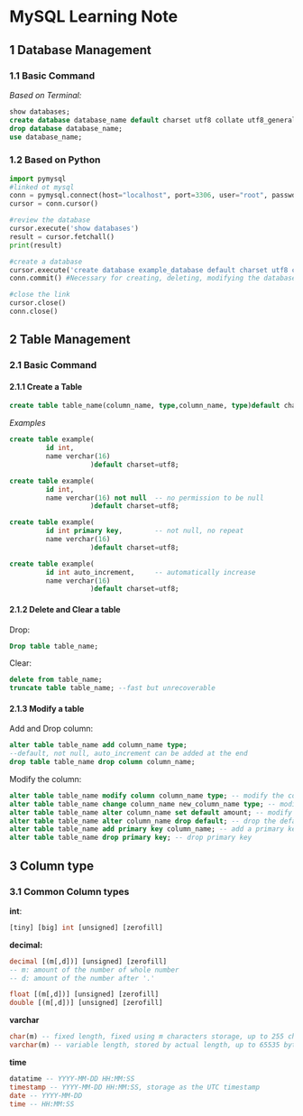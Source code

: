 # MySQL Learning Note

## 1 Database Management

### 1.1 Basic Command
*Based on Terminal:*  

```sql
show databases;  
create database database_name default charset utf8 collate utf8_general_ci;  
drop database database_name;  
use database_name;
```

### 1.2 Based on Python
```python
import pymysql
#linked ot mysql
conn = pymysql.connect(host="localhost", port=3306, user="root", passwd="PASSWORD", db='example', charset="utf8")
cursor = conn.cursor()

#review the database
cursor.execute('show databases')
result = cursor.fetchall()
print(result)

#create a database
cursor.execute('create database example_database default charset utf8 collate utd8_general_ci')
conn.commit() #Necessary for creating, deleting, modifying the database

#close the link
cursor.close()
conn.close()
```

## 2 Table Management

### 2.1 Basic Command 
#### 2.1.1 Create a Table
```sql
create table table_name(column_name, type,column_name, type)default charset=utf8;
```

*Examples*  
```sql
create table example(
         id int, 
         name verchar(16)
                    )default charset=utf8;

create table example(
         id int,           
         name verchar(16) not null  -- no permission to be null
                    )default charset=utf8;

create table example(
         id int primary key,        -- not null, no repeat
         name verchar(16)  
                    )default charset=utf8;

create table example(
         id int auto_increment,     -- automatically increase
         name verchar(16)  
                    )default charset=utf8;
```
#### 2.1.2 Delete and Clear a table
Drop:
```sql
Drop table table_name;
```
Clear: 
```sql
delete from table_name;  
truncate table table_name; --fast but unrecoverable
```

#### 2.1.3 Modify a table
Add and Drop column: 
```sql
alter table table_name add column_name type; 
--default, not null, auto_increment can be added at the end
drop table table_name drop column column_name;
```
Modify the column:
```sql
alter table table_name modify column column_name type; -- modify the column type
alter table table_name change column_name new_column_name type; -- modify the column name and type
alter table table_name alter column_name set default amount; -- modify the default amount
alter table table_name alter column_name drop default; -- drop the default amount
alter table table_name add primary key column_name; -- add a primary key
alter table table_name drop primary key; -- drop primary key
```

## 3 Column type
### 3.1 Common Column types

**int**:

```sql
[tiny] [big] int [unsigned] [zerofill]
```

**decimal:**

```sql
decimal [(m[,d])] [unsigned] [zerofill]
-- m: amount of the number of whole number
-- d: amount of the number after '.' 

float [(m[,d])] [unsigned] [zerofill]
double [(m[,d])] [unsigned] [zerofill]
```

**varchar**

```sql
char(m) -- fixed length, fixed using m characters storage, up to 255 characters
varchar(m) -- variable length, stored by actual length, up to 65535 bytes
```

**time**

```sql
datatime -- YYYY-MM-DD HH:MM:SS
timestamp -- YYYY-MM-DD HH:MM:SS, storage as the UTC timestamp
date -- YYYY-MM-DD
time -- HH:MM:SS
```







